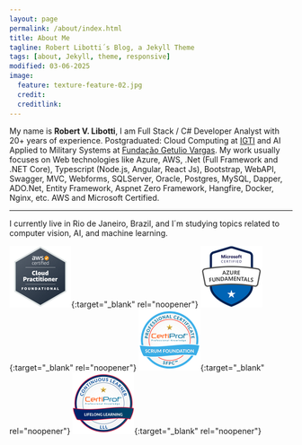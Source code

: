 ```yaml
---
layout: page
permalink: /about/index.html
title: About Me
tagline: Robert Libotti´s Blog, a Jekyll Theme
tags: [about, Jekyll, theme, responsive]
modified: 03-06-2025
image:
  feature: texture-feature-02.jpg
  credit: 
  creditlink: 
---
```


My name is **Robert V. Libotti**, I am Full Stack / C# Developer Analyst with 20+ years of experience. Postgraduated: Cloud Computing at [IGTI](https://igti.com.br/) and AI Applied to Military Systems at [Fundação Getulio Vargas](https://portal.fgv.br/). My work usually focuses on Web technologies like Azure, AWS, .Net (Full Framework and .NET Core), Typescript (Node.js, Angular, React Js), Bootstrap, WebAPI, Swagger, MVC, Webforms, SQLServer, Oracle, Postgres, MySQL, Dapper, ADO.Net, Entity Framework, Aspnet Zero Framework, Hangfire, Docker, Nginx, etc. AWS and Microsoft Certified.    

---
I currently live in Rio de Janeiro, Brazil, and I´m studying topics related to computer vision, AI, and machine learning.

[![AWS](/images/image-aws.png)](https://www.credly.com/badges/badb594f-7f77-4478-9280-a90a46613dc3){:target="_blank" rel="noopener"} [![AZURE](/images/image-azure.png)](https://www.credly.com/badges/2ec8e2cf-7986-411d-9ee9-f8e2abc4922c){:target="_blank" rel="noopener"} [![SCRUM](/images/Scrum-Foundation-Professional-Certificate-SFPC-2021_.png)](https://www.credly.com/badges/2a04c45c-bf72-4d27-b563-e8cc49451763){:target="_blank" rel="noopener"} [![LIFELONG LEARNING](/images/CertiProf-Badge-LLL.png)](https://www.credly.com/badges/707fa40c-0088-476e-8e98-363d1a325c60){:target="_blank" rel="noopener"}
